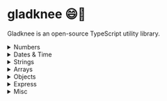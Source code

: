 # gladknee 😄🦵

Gladknee is an open-source TypeScript utility library.

<details>
<summary>Numbers</summary><br>
<details>
<summary>&nbsp;&nbsp;float</summary>

### **float(n: number, decimalPlaces?: number): number**

Returns a number limited to a specific number of decimal places. This is different from the native toFixed() method because it returns a number not a string.
<br><br>
Example:

```
float(4.24398, 3)
// 4.244
```

</details>
<details>
<summary>&nbsp;&nbsp;clampNumber</summary>

### **clampNumber(n: number, min: number: max: number): number**

Enforces a minimum and/or maximum limit on a number and returns the number or the enforced limit
<br><br>
Example:

```
clamp(15, 3, 12)
// 12

clamp(15, 16, 20)
// 16
```

</details>
<details>
<summary>&nbsp;&nbsp;toDoubleDigit</summary>

### **toDoubleDigit(n: number): string**

Returns a provided single digit number with a leading zero as a string
<br><br>
Example:

```
toDoubleDigit(9)
// "09"
```

</details>
<details>
<summary>&nbsp;&nbsp;ordinal</summary>

### **ordinal(n: number): string**

Returns a string of the provided number with the ordinal suffix added
<br><br>
Example:

```
ordinal(4)
// "4th"
```

</details>
<details>
<summary>&nbsp;&nbsp;getRange</summary>

### **getRange(start: number, end: number) : number[]**

Returns an array of numbers, starting from the provided start number and ending with provided end number
<br><br>
Example:

```
getRange(5,10)
// [5, 6, 7, 8, 9, 10]
```

</details>
<br>
</details>
<details>
<summary>Dates & Time</summary><br>
<details>
<summary>&nbsp;&nbsp;getAmountOfTimeFromSeconds</summary>

### **getAmountOfTimeFromSeconds(seconds: number): TimeObject**

Returns an object with calculated years, months, weeks, days, hours, minutes and seconds from seconds provided
<br><br>

```
interface TimeObjectTimeOutput {
  years: number
  months: number
  weeks: number
  days: number
  hours: number
  minutes: number
  seconds: number
}
```

<br><br>
Example:

```
getAmountOfTimeFromSeconds(2000000)
//
 {
    years: 0,
    months: 0,
    weeks: 3,
    days: 2,
    hours: 3,
    minutes: 33,
    seconds: 20
  }
```

</details>
<details>
<summary>&nbsp;&nbsp;getSecondsFromAmountOfTime</summary>

### **getSecondsFromAmountOfTime(time: TimeObject): number**

Returns the numbers of seconds from the TimeObject provided
<br><br>

```
interface TimeObject {
  years: number
  months: number
  weeks: number
  days: number
  hours: number
  minutes: number
  seconds: number
}
```

<br><br>
Example:

```
getAmountOfTimeFromSeconds({
    years: 0,
    months: 0,
    weeks: 3,
    days: 2,
    hours: 3,
    minutes: 33,
    seconds: 20
  })

// 2000000
```

</details>
<details>
<summary>&nbsp;&nbsp;timeUntil</summary>

### **timeUntil(date: Date): TimeOutput**

Returns an object with the number of years, months, weeks, days, hours, minutes and seconds until the date provided

</details>
<details>
<summary>&nbsp;&nbsp;getDayName</summary>

### **getDayName(day: number): string | undefined**

Returns the corresponding human readable day name of the integer provided (integer must be 0-6)
<br><br>
Example:

```
getDayName(3)
// "Wednesday"

getDayName(99)
// undefined
```

</details>
<details>
<summary>&nbsp;&nbsp;beginningOfToday</summary>

### **beginningOfToday(): Date**

Returns a Date object with the date of today and time of 00:00:00

</details>
<details>
<summary>&nbsp;&nbsp;endOfToday</summary>

### **endOfToday(): Date**

Returns a Date object with the date of today and time of 23:59:59

</details>
<br>
</details>
<details>
<summary>Strings</summary><br>
<details>
<summary>&nbsp;&nbsp;lowerCaseNoSpaces</summary>

### **lowerCaseNoSpaces(str: string): string**

Returns a string in lowercase form with spaces removed
<br><br>
Example:

```
lowerCaseNoSpaces("Hello World")
// "helloworld"
```

<br>
</details>
<details>
<summary>&nbsp;&nbsp;truncate</summary>

### **truncate(str: string, lengthLimit: number, ending: string ): string**

Returns a string limited to a max length with ... or custom ending
<br><br>
Example:

```
truncate("Hello World!", 4)
// "Hell..."

truncate("Hello World!", 4, "/")
// "Hell/"
```

</details>
<details>
<summary>&nbsp;&nbsp;getRandomString</summary>

### **getRandomString(length: number, includeLetters: boolean, includeNumbers: boolean ): string**

Returns a random string of specified length. Can include letters and/or numbers<br><br>
_Note: includeLetters and includeNumbers both default to true_
<br><br>
Example:

```
getRandomString(10)
// "N3xO1pDs2f"

getRandomString(5, true, false)
// "GjOxa"

getRandomString(5, false, true)
// "39281"
```

</details>
<br>
</details>
<details>
<summary>Arrays</summary><br>
<details>
<summary>&nbsp;&nbsp;drop</summary>

### **drop(arr: T[], n: number): T[]**

Returns the provided array with n items removed from the end, where n is a provided integer
<br><br>
Example:

```
drop([1, 2, 3, 4, 5], 2)
// [1, 2, 3]
```

</details>
<details>
<summary>&nbsp;&nbsp;shuffle</summary>

### **shuffle(arr: T[]): T[]**

Returns the provided array with the items randomly ordered
<br><br>
Example:

```
shuffle([1, 2, 3, 4, 5])
// [3, 5, 1, 4, 2]
```

</details>
<details>
<summary>&nbsp;&nbsp;clampArray</summary>

### **clampArray(arr: any[], min: number | null, max: number | null, fill?: any): any[]**

Returns the provided array with a minimum and/or maximum length limit enforced. If the minimum length is enforced, items with the value of the fill provided will be added.
<br><br>
Example:

```
clampArray([1, 2, 3, 4, 5], 3, null)
// [1, 2, 3]

clampArray([1, 2, 3], null, 5, "x")
// [1, 2, 3, "x", "x"]
```

</details>
<details>
<summary>&nbsp;&nbsp;getUnique</summary>

### **getUnique<T>(arrs: T[][]): T[]**

Returns an array of items that only appear once across all items of the provided arrays.
<br><br>
Example:

```
getUnique([1, 2, 3],[3, 4, 5])
// [1, 2, 4, 5]
```

</details>
<details>
<summary>&nbsp;&nbsp;getCommon</summary>

### **getCommon<T>(arrs: T[][]): T[]**

Returns an array of items that appear at least twice across all items of the provided arrays.
<br><br>
Example:

```
getCommon([1, 2, 3, 4],[3, 4, 5])
// [3, 4]
```

</details>
<details>
<summary>&nbsp;&nbsp;bubbleSort</summary>

### **bubbleSort(arr: T[]): T[]**

Returns the provided array sorted (ascending) via bubble sort

</details>
<details>
<summary>&nbsp;&nbsp;selectionSort</summary>

### **selectionSort(arr: T[]): T[]**

Returns the provided array sorted (ascending) via selection sort

</details>
<details>
<summary>&nbsp;&nbsp;insertSort</summary>

### **insertSort(arr: T[]): T[]**

Returns the provided array sorted (ascending) via insert sort

</details>
<details>
<summary>&nbsp;&nbsp;removeDuplicates</summary>

### **removeDuplicates(arr: T[]): T[]**

Returns the provided array with duplicates removed
<br><br>
Example:

```
removeDuplicates([1, 2, 1, 1, 2, 5])
// [1, 2, 5]
```

</details>
<details>
<summary>&nbsp;&nbsp;sum</summary>

### **sum(arr: number[]): number**

Returns the sum of an array of numbers
<br><br>
Example:

```
sum([1, 2, 3, 4, 5])
// 15
```

</details>
<details>
<summary>&nbsp;&nbsp;getRollingSum</summary>

### **getRollingSum(arr: number[]): number[]**

Returns an array of the rolling sum of an array, i.e. [1,3,5] returns [1,4,9]
<br><br>
Example:

```
getRollingSum([1,3,5])
// [1, 4, 9]
```

</details>
<br>
</details>
<details>
<summary>Objects</summary><br>
<details>
<summary>&nbsp;&nbsp;sumOfKeyValues</summary>

### **sumOfKeyValues<T extends object, U extends keyof T>(arr: (T & { [K in U]: number })[],key: U): number**

Returns the sum of the values of a specific shared key in an array of objects
<br><br>
Example:

```
const arr = [{ a: 1 }, {a: 2}, {a: 3}]
sumOfKeyValues(arr, "a")
// 6
```

</details>
<details>
<summary>&nbsp;&nbsp;sortByKeyValue</summary>

### **sortObjectsByKeyValue<T extends object, U extends keyof T>(arr: T[], key: U)**

Sort an array of objects by a specific shared key's value
<br><br>
Example:

```
const arr = [{ a: 3 }, {a: 1}, {a: 5}]
sortObjectsByKeyValue(arr, "a")
// [{a: 1}, { a: 3 }, {a: 5}]
```

</details>
<details>
<summary>&nbsp;&nbsp;getKeyValueCounts</summary>

### **getKeyValueCounts<T extends object, U extends keyof T>(arr: T[], key: U, isCaseSensitive?: boolean)**

Returns an object with counts of specifics value of a specific shared key in an array of objects
<br><br>
Example:

```
const arr = [{ suit: "Clubs" }, {suit: "Hearts"}, {suit: "Clubs"}]
getKeyValueCounts(arr, "suit")
// { "Clubs": 2, "Hearts": 1}
```

</details>
<details>
<summary>&nbsp;&nbsp;groupObjectsByKeyValue</summary>

### **groupObjectsByKeyValue<T extends object, U extends keyof T>(arr: T[], key: U)**

Returns an object with arrays of objects that share a specific value of a specific shared key in an array of objects
<br><br>
Example:

```
const arr = [{ suit: "Clubs", value: 2 }, {suit: "Hearts", value: 5}, {suit: "Clubs", value: 10}]
groupObjectsByKeyValue(arr, "suit")
// {
    "Clubs": [{ suit: "Clubs" value: 2}, { suit: "Clubs", value: 10 }],
    "Hearts": [{ suit: "Hearts", value: 5 }]}
```

</details>
<br>
</details>
<details>
<summary>Express</summary><br>
<details>
<summary>&nbsp;&nbsp;createExpressRoutes</summary>

### **creatExpressRoutes(handlers: Handlers): Route**

Returns an Express Router object with GET, POST, PUTS and DELETE routes defined.
<br><br>

```
type Handler = (req: Request, res: Response) => void

type Handlers = {
  index?: Handler
  show?: Handler
  create?: Handler
  update?: Handler
  deleteFn?: Handler
  extendRouter?: (router: Router) => void
}
```

</details>
</details>
<details>
<summary>Misc</summary><br>
<details>
<summary>&nbsp;&nbsp;addTimeoutToPromise</summary>

### **addTimeoutToPromise(asyncFunction: () => Promise<unknown>, timeout: number): Promise<unkown>**

Returns a promise that rejects if the original promise takes longer to resolve than a given amount of time (ms)
<br><br>
Note: The promise rejects with the string "TIMED_OUT"
<br>

</details>
<details>
<summary>&nbsp;&nbsp;pause</summary>

### **pause(milliseconds: number): Promise<void>**

Returns a promise that resolves after a given amount of time (ms)
<br>

</details>
<details>
<summary>&nbsp;&nbsp;pipe</summary>

### pipe<T>(...funcs: [firstFunc: GenericFunction<T>,secondFunc: GenericFunction<T>,...otherFuncs: GenericFunction<T>[]]): Function

Returns a function that calls multiple given functions in a specific order
<br><br>
Example:

```
const double = (n: number) => n * 2
const triple = (n: number) => n * 3
const doubleThenTriple = pipe(double,triple)
doubleThenTriple(6)

// 36
```

</details>
<details>
<summary>&nbsp;&nbsp;debounce</summary>

### **debounce(func: Function, ms: number, immediate: boolean): Function**

Returns a debounced version of the function passed. Acccepts custom delay and immediate boolean for leading/trailing
<br>

</details>
<details>
<summary>&nbsp;&nbsp;saveTextToFileInBrowser</summary>

### **saveTextToFileInBrowser(content: string, filename: string)**

Prompts a user in their browser to save provided text to a file on their machine
<br>

</details>
<details>
<summary>&nbsp;&nbsp;setCookie</summary>

### **setCookie(cookieName: string, cookieValue: string, expirationInDays: number)**

Sets the vaue of a specific cookie
<br>

</details>
<details>
<summary>&nbsp;&nbsp;getCookie</summary>

### **getCookie(cookieName: string)**

Returns the value of a specific cookie
<br>

</details>
</details>
